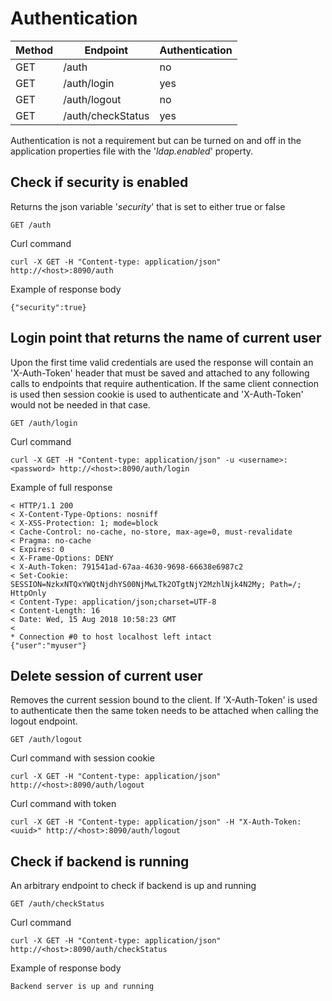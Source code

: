 # Authentication

|Method|Endpoint         |Authentication|
|------|-----------------|--------------|
|GET   |/auth            |no            |
|GET   |/auth/login      |yes           |
|GET   |/auth/logout     |no            |
|GET   |/auth/checkStatus|yes           |

Authentication is not a requirement but can be turned on and off in the application properties file with the '_ldap.enabled_' property.

## Check if security is enabled

Returns the json variable '_security_' that is set to either true or false 

    GET /auth

Curl command

    curl -X GET -H "Content-type: application/json" http://<host>:8090/auth

Example of response body

    {"security":true}

## Login point that returns the name of current user

Upon the first time valid credentials are used the response will contain an 'X-Auth-Token' header that must be saved and attached to any following calls to endpoints that require authentication. If the same client connection is used then session cookie is used to authenticate and 'X-Auth-Token' would not be needed in that case.

    GET /auth/login

Curl command

    curl -X GET -H "Content-type: application/json" -u <username>:<password> http://<host>:8090/auth/login

Example of full response

````
< HTTP/1.1 200 
< X-Content-Type-Options: nosniff
< X-XSS-Protection: 1; mode=block
< Cache-Control: no-cache, no-store, max-age=0, must-revalidate
< Pragma: no-cache
< Expires: 0
< X-Frame-Options: DENY
< X-Auth-Token: 791541ad-67aa-4630-9698-66638e6987c2
< Set-Cookie: SESSION=NzkxNTQxYWQtNjdhYS00NjMwLTk2OTgtNjY2MzhlNjk4N2My; Path=/; HttpOnly
< Content-Type: application/json;charset=UTF-8
< Content-Length: 16
< Date: Wed, 15 Aug 2018 10:58:23 GMT
< 
* Connection #0 to host localhost left intact
{"user":"myuser"}
````

## Delete session of current user

Removes the current session bound to the client. If 'X-Auth-Token' is used to authenticate then the same token needs to be attached when calling the logout endpoint.

    GET /auth/logout

Curl command with session cookie

    curl -X GET -H "Content-type: application/json" http://<host>:8090/auth/logout

Curl command with token

    curl -X GET -H "Content-type: application/json" -H "X-Auth-Token: <uuid>" http://<host>:8090/auth/logout

## Check if backend is running

An arbitrary endpoint to check if backend is up and running

    GET /auth/checkStatus

Curl command

    curl -X GET -H "Content-type: application/json" http://<host>:8090/auth/checkStatus

Example of response body

    Backend server is up and running
